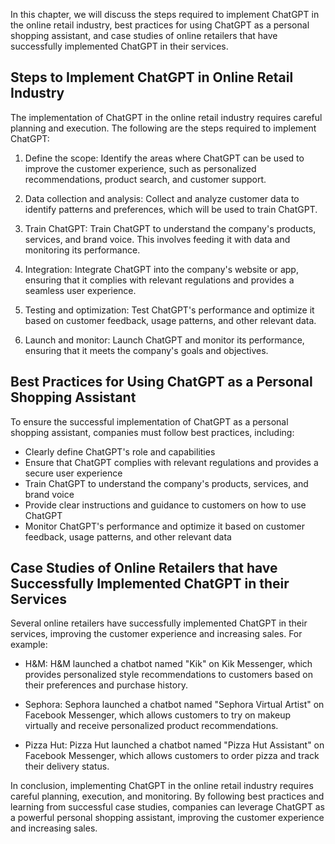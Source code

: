
In this chapter, we will discuss the steps required to implement ChatGPT in the online retail industry, best practices for using ChatGPT as a personal shopping assistant, and case studies of online retailers that have successfully implemented ChatGPT in their services.

Steps to Implement ChatGPT in Online Retail Industry
----------------------------------------------------

The implementation of ChatGPT in the online retail industry requires careful planning and execution. The following are the steps required to implement ChatGPT:

1. Define the scope: Identify the areas where ChatGPT can be used to improve the customer experience, such as personalized recommendations, product search, and customer support.

2. Data collection and analysis: Collect and analyze customer data to identify patterns and preferences, which will be used to train ChatGPT.

3. Train ChatGPT: Train ChatGPT to understand the company's products, services, and brand voice. This involves feeding it with data and monitoring its performance.

4. Integration: Integrate ChatGPT into the company's website or app, ensuring that it complies with relevant regulations and provides a seamless user experience.

5. Testing and optimization: Test ChatGPT's performance and optimize it based on customer feedback, usage patterns, and other relevant data.

6. Launch and monitor: Launch ChatGPT and monitor its performance, ensuring that it meets the company's goals and objectives.

Best Practices for Using ChatGPT as a Personal Shopping Assistant
-----------------------------------------------------------------

To ensure the successful implementation of ChatGPT as a personal shopping assistant, companies must follow best practices, including:

* Clearly define ChatGPT's role and capabilities
* Ensure that ChatGPT complies with relevant regulations and provides a secure user experience
* Train ChatGPT to understand the company's products, services, and brand voice
* Provide clear instructions and guidance to customers on how to use ChatGPT
* Monitor ChatGPT's performance and optimize it based on customer feedback, usage patterns, and other relevant data

Case Studies of Online Retailers that have Successfully Implemented ChatGPT in their Services
---------------------------------------------------------------------------------------------

Several online retailers have successfully implemented ChatGPT in their services, improving the customer experience and increasing sales. For example:

* H\&M: H\&M launched a chatbot named "Kik" on Kik Messenger, which provides personalized style recommendations to customers based on their preferences and purchase history.

* Sephora: Sephora launched a chatbot named "Sephora Virtual Artist" on Facebook Messenger, which allows customers to try on makeup virtually and receive personalized product recommendations.

* Pizza Hut: Pizza Hut launched a chatbot named "Pizza Hut Assistant" on Facebook Messenger, which allows customers to order pizza and track their delivery status.

In conclusion, implementing ChatGPT in the online retail industry requires careful planning, execution, and monitoring. By following best practices and learning from successful case studies, companies can leverage ChatGPT as a powerful personal shopping assistant, improving the customer experience and increasing sales.
